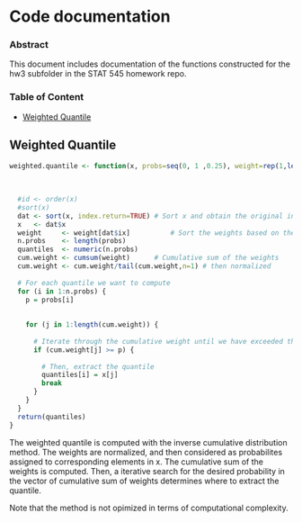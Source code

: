 Code documentation
================

### Abstract

This document includes documentation of the functions constructed for the hw3 subfolder in the STAT 545 homework repo.

### Table of Content

-   [Weighted Quantile](#weighted_quantile)

Weighted Quantile
-----------------

``` r
weighted.quantile <- function(x, probs=seq(0, 1 ,0.25), weight=rep(1,length(x))) {
  
  
  
  #id <- order(x)
  #sort(x)
  dat <- sort(x, index.return=TRUE) # Sort x and obtain the original indices
  x   <- dat$x
  weight     <- weight[dat$ix]          # Sort the weights based on the sorting of x
  n.probs    <- length(probs)
  quantiles  <- numeric(n.probs)
  cum.weight <- cumsum(weight)      # Cumulative sum of the weights
  cum.weight <- cum.weight/tail(cum.weight,n=1) # then normalized
  
  # For each quantile we want to compute
  for (i in 1:n.probs) {
    p = probs[i]
    
   
    for (j in 1:length(cum.weight)) {
      
      # Iterate through the cumulative weight until we have exceeded the desiered probability
      if (cum.weight[j] >= p) {
        
        # Then, extract the quantile
        quantiles[i] = x[j]
        break
      }
    }
  }
  return(quantiles)
}
```

The weighted quantile is computed with the inverse cumulative distribution method. The weights are normalized, and then considered as probabilites assigned to corresponding elements in x. The cumulative sum of the weights is computed. Then, a iterative search for the desired probability in the vector of cumulative sum of weights determines where to extract the quantile.

Note that the method is not opimized in terms of computational complexity.
